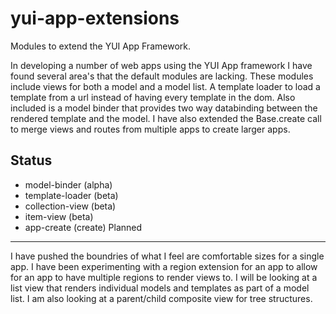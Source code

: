 yui-app-extensions
==================

Modules to extend the YUI App Framework.

In developing a number of web apps using the YUI App framework I have found several area's that the default modules are lacking. These modules include views for both a model and a model list. A template loader to load a template from a url instead of having every template in the dom. Also included is a model binder that provides two way databinding between the rendered template and the model. I have also extended the Base.create call to merge views and routes from multiple apps to create larger apps.

Status
------
* model-binder (alpha)
* template-loader (beta)
* collection-view (beta)
* item-view (beta)
* app-create (create)
Planned
-------
I have pushed the boundries of what I feel are comfortable sizes for a single app. I have been experimenting with a region extension for an app to allow for an app to have multiple regions to render views to. I will be looking at a list view that renders individual models and templates as part of a model list. I am also looking at a parent/child composite view for tree structures.